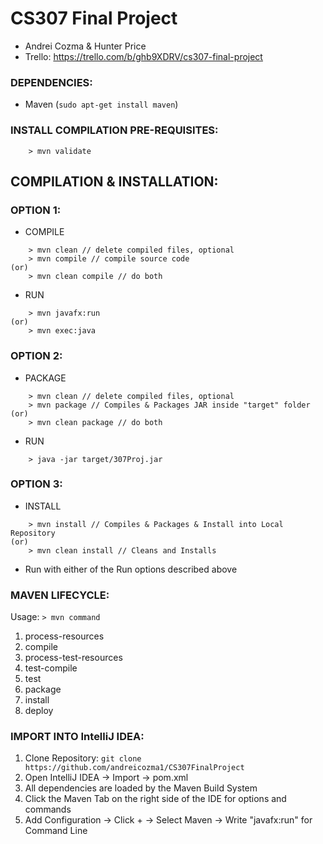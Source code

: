 # CS307 Final Project  
- Andrei Cozma & Hunter Price  
- Trello: https://trello.com/b/ghb9XDRV/cs307-final-project  

### DEPENDENCIES:
- Maven (```sudo apt-get install maven```)   

### INSTALL COMPILATION PRE-REQUISITES:   
```
	> mvn validate
```

## COMPILATION & INSTALLATION:  

### OPTION 1:  
- COMPILE  
```
	> mvn clean // delete compiled files, optional  
	> mvn compile // compile source code  
(or)  
	> mvn clean compile // do both  
```
- RUN 
```
	> mvn javafx:run  
(or)  
	> mvn exec:java  
```
### OPTION 2:  
- PACKAGE  
```
	> mvn clean // delete compiled files, optional  
	> mvn package // Compiles & Packages JAR inside "target" folder  
(or)  
	> mvn clean package // do both  
```
- RUN  
```
	> java -jar target/307Proj.jar  
```
### OPTION 3:  
- INSTALL  
```
	> mvn install // Compiles & Packages & Install into Local Repository  
(or)  
	> mvn clean install // Cleans and Installs  
```
- Run with either of the Run options described above  

### MAVEN LIFECYCLE:  
Usage: `> mvn command`  
1. process-resources
2. compile
3. process-test-resources
4. test-compile
5. test
6. package
7. install
8. deploy

### IMPORT INTO IntelliJ IDEA:  
1. Clone Repository: `git clone https://github.com/andreicozma1/CS307FinalProject`  
2. Open IntelliJ IDEA -> Import -> pom.xml  
3. All dependencies are loaded by the Maven Build System  
4. Click the Maven Tab on the right side of the IDE for options and commands  
5. Add Configuration -> Click + -> Select Maven -> Write "javafx:run" for Command Line   

